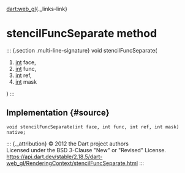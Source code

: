 [dart:web\_gl](../../dart-web_gl/dart-web_gl-library){._links-link}

stencilFuncSeparate method
==========================

::: {.section .multi-line-signature}
void stencilFuncSeparate(

1.  [int](../../dart-core/int-class) face,
2.  [int](../../dart-core/int-class) func,
3.  [int](../../dart-core/int-class) ref,
4.  [int](../../dart-core/int-class) mask

)
:::

Implementation {#source}
--------------

``` {.language-dart data-language="dart"}
void stencilFuncSeparate(int face, int func, int ref, int mask) native;
```

::: {._attribution}
© 2012 the Dart project authors\
Licensed under the BSD 3-Clause \"New\" or \"Revised\" License.\
<https://api.dart.dev/stable/2.18.5/dart-web_gl/RenderingContext/stencilFuncSeparate.html>
:::
